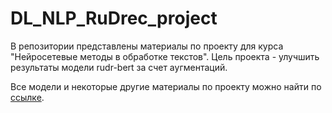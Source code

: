 # DL_NLP_RuDrec_project

В репозитории представлены материалы по проекту для курса "Нейросетевые методы в обработке текстов". Цель проекта - улучшить результаты модели rudr-bert за счет аугментаций.

Все модели и некоторые другие материалы по проекту можно найти по [ссылке](https://drive.google.com/drive/folders/1Zl47jQ-YwJOtGqgIjohQ73Uc_MDPIGqA).
